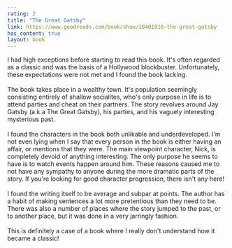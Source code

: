 ```yaml
---
rating: 2
title: "The Great Gatsby"
link: https://www.goodreads.com/book/show/18401910-the-great-gatsby
has_content: true
layout: book
---
```

I had high exceptions before starting to read this book. It's often regarded as a classic and was the basis of a Hollywood blockbuster. Unfortunately, these expectations were not met and I found the book lacking.<br /><br />The book takes place in a wealthy town. It's population seemingly consisting entirely of shallow socialites, who's only purpose in life is to attend parties and cheat on their partners. The story revolves around Jay Gatsby (a.k.a The Great Gatsby), his parties, and his vaguely interesting mysterious past.<br /><br />I found the characters in the book both unlikable and underdeveloped. I'm not even lying when I say that every person in the book is either having an affair, or mentions that they were. The main viewpoint character, Nick, is completely devoid of anything interesting. The only purpose he seems to have is to watch events happen around him. These reasons caused me to not have any sympathy to anyone during the more dramatic parts of the story. If you're looking for good character progression, there isn't any here!<br /><br />I found the writing itself to be average and subpar at points. The author has a habit of making sentences a lot more pretentious than they need to be. There was also a number of places where the story jumped to the past, or to another place, but it was done in a very jarringly fashion. <br /><br />This is definitely a case of a book where I really don't understand how it became a classic!